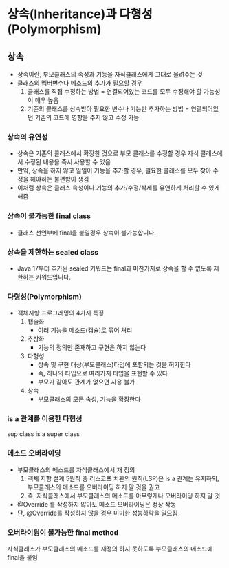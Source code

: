 # 상속(Inheritance)과 다형성(Polymorphism)
## 상속
- 상속이란, 부모클래스의 속성과 기능을 자식클래스에게 그대로 물려주는 것
- 클래스의 멤버변수나 메소드의 추가가 필요할 경우
  1. 클래스를 직접 수정하는 방법 = 연결되어있는 코드를 모두 수정해야 할 가능성이 매우 높음
  2. 기존의 클래스를 상속받아 필요한 변수나 기능만 추가하는 방법 = 연결되어있던 기존의 코드에 영향을 주지 않고 수정 가능
### 상속의 유연성
- 상속은 기존의 클래스에서 확장한 것으로 부모 클래스를 수정할 경우 자식 클래스에서 수정된 내용을 즉시 사용할 수 있음
- 만약, 상속을 하지 않고 일일이 기능을 추가할 경우, 필요한 클래스를 모두 찾아 수정을 해야하는 불편함이 생김
- 이처럼 상속은 클래스 속성이나 기능의 추가/수정/삭제를 유연하게 처리할 수 있게 해줌
### 상속이 불가능한 final class
- 클래스 선언부에 final을 붙일경우 상속이 불가능합니다.
### 상속을 제한하는 sealed class
- Java 17부터 추가된 sealed 키워드는 final과 마찬가지로 상속을 할 수 없도록 제한하는 키워드입니다.
### 다형성(Polymorphism)
- 객체지향 프로그래밍의 4가지 특징
  1. 캡슐화
     - 여러 기능을 메소드(캡슐)로 묶어 처리
  2. 추상화
     - 기능의 정의만 존재하고 구현은 하지 않는다
  3. 다형성
     - 상속 및 구현 대상(부모클래스)타입에 포함되는 것을 허가한다
     - 즉, 하나의 타입으로 여러가지 타입을 표현할 수 있다
     - 부모가 같아도 관계가 없으면 사용 불가
  4. 상속
     - 부모클래스의 모든 속성, 기능을 확장한다
### is a 관계를 이용한 다형성
sup class is a super class

### 메소드 오버라이딩
- 부모클래스의 메소드를 자식클래스에서 재 정의
  1. 객체 지향 설계 5원칙 중 리스코프 치환의 원칙(LSP)은 is a 관계는 유지하되, 부모클래스의 메소드를 오버라이딩 하지 말 것을 권고
  2. 즉, 자식클래스에서 부모클래스의 메소드를 아무렇게나 오버라이딩 하지 말 것
- @Override 를 작성하지 않아도 메소드 오버라이딩은 정상 작동
- 단, @Override를 작성하지 않을 경우 미미한 성능하락을 일으킴
### 오버라이딩이 불가능한 final method
자식클래스가 부모클래스의 메소드를 재정의 하지 못하도록 부모클래스의 메소드에 final을 붙임
